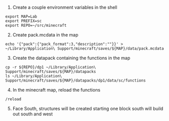 1. Create a couple environment variables in the shell
```
export MAP=Lab
export PREFIX=sc
export REPO=~/src/minecraft
```



2. Create pack.mcdata in the map

```
echo '{"pack":{"pack_format":3,"description":""}}' > ~/Library/Application\ Support/minecraft/saves/${MAP}/data/pack.mcdata
```



3. Create the datapack containing the functions in the map

```
cp -r ${REPO}/dp1 ~/Library/Application\ Support/minecraft/saves/${MAP}/datapacks
ls ~/Library/Application\ Support/minecraft/saves/${MAP}/datapacks/dp1/data/sc/functions
```



4. In the minecraft map, reload the functions

```
/reload
```



5. Face South, structures will be created starting one block south
   will build out south and west
